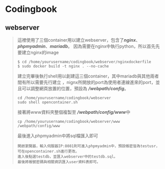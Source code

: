 Codingbook
===
webserver
---
>這裡使用了三個container用以建立webserver，包含了***nginx***、***phpmyadmin***、***mariadb***。
>因為需要在nginx中執行python，所以首先先要建立nginx的image
>```
>$ cd /home/yourusername/codingbook/webserver/nginxdockerfile
>$ sudo docker build -t nginx . --no-cache
>```
>建立完畢後執行shell用以創建這三個container，其中mariadb與其他兩者間有所以需要先行建立
>，nignx所開放的port為使用者連線進來的port，並且可以調整網頁放置的位置，預設為 ***/webpath/config***。
>```
>cd /home/yourusername/codingbook/webserver
>sudo shell opencontainer.sh
>```
>接著將www資料夾整個複製至 ***/webpath/config/www***中
>```
>cp /home/yourusername/codingbook/webserver/www /webpath/config/www
>```
>最後進入phpmyadmin中將sql檔匯入即可
>```
>開啟瀏覽器，輸入伺服器IP:8081則可進入phpmyadmin中，預設帳密皆為testusr，可在opencontainer.sh進行更改。
>進入後點選testdb，並匯入webserver中的testdb.sql。
>最後將帳號密碼與相關資訊匯入user資料表即可。
>```
